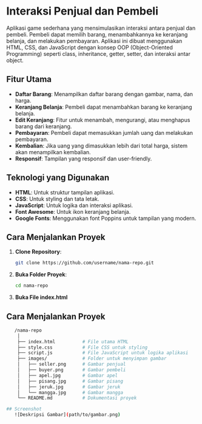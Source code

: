 # Interaksi Penjual dan Pembeli

Aplikasi game sederhana yang mensimulasikan interaksi antara penjual dan pembeli. Pembeli dapat memilih barang, menambahkannya ke keranjang belanja, dan melakukan pembayaran. Aplikasi ini dibuat menggunakan HTML, CSS, dan JavaScript dengan konsep OOP (Object-Oriented Programming) seperti class, inheritance, getter, setter, dan interaksi antar object.

## Fitur Utama

- **Daftar Barang**: Menampilkan daftar barang dengan gambar, nama, dan harga.
- **Keranjang Belanja**: Pembeli dapat menambahkan barang ke keranjang belanja.
- **Edit Keranjang**: Fitur untuk menambah, mengurangi, atau menghapus barang dari keranjang.
- **Pembayaran**: Pembeli dapat memasukkan jumlah uang dan melakukan pembayaran.
- **Kembalian**: Jika uang yang dimasukkan lebih dari total harga, sistem akan menampilkan kembalian.
- **Responsif**: Tampilan yang responsif dan user-friendly.

## Teknologi yang Digunakan

- **HTML**: Untuk struktur tampilan aplikasi.
- **CSS**: Untuk styling dan tata letak.
- **JavaScript**: Untuk logika dan interaksi aplikasi.
- **Font Awesome**: Untuk ikon keranjang belanja.
- **Google Fonts**: Menggunakan font Poppins untuk tampilan yang modern.

## Cara Menjalankan Proyek

1. **Clone Repository**:
   ```bash
   git clone https://github.com/username/nama-repo.git
   
2. **Buka Folder Proyek**:
   ```bash
   cd nama-repo
   
3. **Buka File index.html**

## Cara Menjalankan Proyek

```bash
   /nama-repo
    │
    ├── index.html          # File utama HTML
    ├── style.css           # File CSS untuk styling
    ├── script.js           # File JavaScript untuk logika aplikasi
    ├── images/             # Folder untuk menyimpan gambar
    │   ├── seller.png      # Gambar penjual
    │   ├── buyer.png       # Gambar pembeli
    │   ├── apel.jpg        # Gambar apel
    │   ├── pisang.jpg      # Gambar pisang
    │   ├── jeruk.jpg       # Gambar jeruk
    │   └── mangga.jpg      # Gambar mangga
    └── README.md           # Dokumentasi proyek

## Screenshot
   ![Deskripsi Gambar](path/to/gambar.png)

